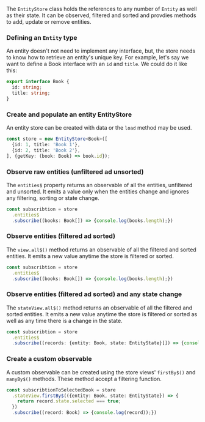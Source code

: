 The `EntityStore` class holds the references to any number of `Entity` as well as their state.
It can be observed, filtered and sorted and provdies methods to add, update or remove entities.

### Defining an `Entity` type

An entity doesn't not need to implement any interface, but, the store needs to know
how to retrieve an entity's unique key.
For example, let's say we want to define a Book interface with an `id` and `title`.
We could do it like this:

```typescript
export interface Book {
  id: string;
  title: string;
}
```

### Create and populate an entity EntityStore

An entity store can be created with data or the `load` method may be used.

```typescript
const store = new EntityStore<Book>([
  {id: 1, title: 'Book 1'},
  {id: 2, title: 'Book 2'},
], {getKey: (book: Book) => book.id});
```

### Observe raw entities (unfiltered ad unsorted)

The `entities$` property returns an observable of all the entities, unfiltered and unsorted.
It emits a value only when the entities change and ignores any filtering, sorting or state change.

```typescript
const subscribtion = store
  .entities$
  .subscribe((books: Book[]) => {console.log(books.length);})
```

### Observe entities (filtered ad sorted)

The `view.all$()` method returns an observable of all the filtered and sorted entities.
It emits a new value anytime the store is filtered or sorted.

```typescript
const subscribtion = store
  .entities$
  .subscribe((books: Book[]) => {console.log(books.length);})
```

### Observe entities (filtered ad sorted) and any state change

The `stateView.all$()` method returns an observable of all the filtered and sorted entities.
It emits a new value anytime the store is filtered or sorted as well as any time there is
a change in the state.  

```typescript
const subscribtion = store
  .entities$
  .subscribe((records: {entity: Book, state: EntityState}[]) => {console.log(rcords.length);})
```

### Create a custom observable

A custom observable can be created using the store views' `firstBy$()` and `manyBy$()` methods. These method
accept a filtering function.

```typescript
const subscribtionToSelectedBook = store
  .stateView.firstBy$(({entity: Book, state: EntityState}) => {
    return record.state.selected === true;
  })
  .subscribe((record: Book) => {console.log(record));})
```
